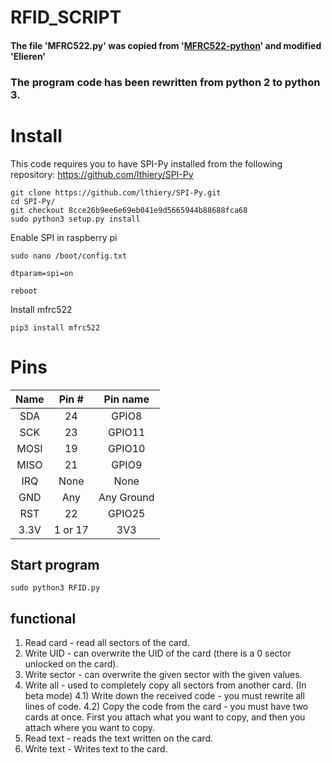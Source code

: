 # RFID_SCRIPT

#### The file 'MFRC522.py' was copied from '[MFRC522-python](https://github.com/mxgxw/MFRC522-python?ysclid=lcua5y63ss888039040)' and modified 'Elieren'

### __The program code has been rewritten from python 2 to python 3.__


# Install 
This code requires you to have SPI-Py installed from the following repository: https://github.com/lthiery/SPI-Py
```
git clone https://github.com/lthiery/SPI-Py.git
cd SPI-Py/
git checkout 8cce26b9ee6e69eb041e9d5665944b88688fca68
sudo python3 setup.py install
```
Enable SPI in raspberry pi
```
sudo nano /boot/config.txt

dtparam=spi=on
```
```
reboot
```
Install mfrc522
```
pip3 install mfrc522
```

# Pins

| Name | Pin # | Pin name   |
|:------:|:-------:|:------------:|
| SDA  | 24    | GPIO8      |
| SCK  | 23    | GPIO11     |
| MOSI | 19    | GPIO10     |
| MISO | 21    | GPIO9      |
| IRQ  | None  | None       |
| GND  | Any   | Any Ground |
| RST  | 22    | GPIO25     |
| 3.3V | 1 or 17    | 3V3        |

## Start program

```
sudo python3 RFID.py
```

## functional
1) Read card - read all sectors of the card.
2) Write UID - can overwrite the UID of the card (there is a 0 sector unlocked on the card).
3) Write sector - can overwrite the given sector with the given values.
4) Write all - used to completely copy all sectors from another card. (In beta mode)
4.1) Write down the received code - you must rewrite all lines of code.
4.2) Copy the code from the card - you must have two cards at once. First you attach what you want to copy, and then you attach where you want to copy.
5) Read text - reads the text written on the card.
6) Write text - Writes text to the card.
